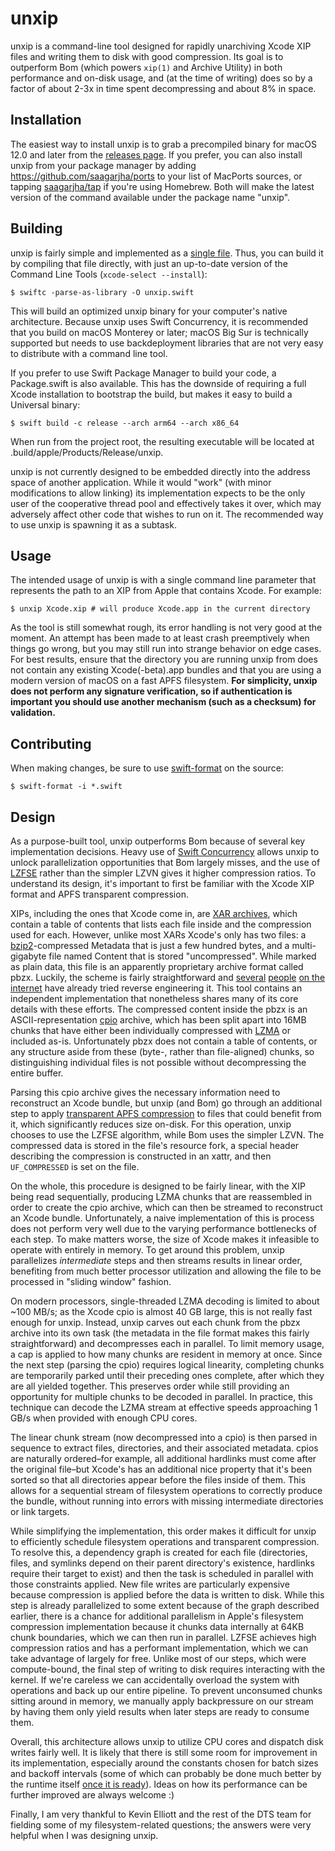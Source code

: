# unxip

unxip is a command-line tool designed for rapidly unarchiving Xcode XIP files and writing them to disk with good compression. Its goal is to outperform Bom (which powers `xip(1)` and Archive Utility) in both performance and on-disk usage, and (at the time of writing) does so by a factor of about 2-3x in time spent decompressing and about 8% in space.

## Installation

The easiest way to install unxip is to grab a precompiled binary for macOS 12.0 and later from the [releases page](https://github.com/saagarjha/unxip/releases/latest). If you prefer, you can also install unxip from your package manager by adding https://github.com/saagarjha/ports to your list of MacPorts sources, or tapping [saagarjha/tap](https://github.com/saagarjha/homebrew-tap) if you're using Homebrew. Both will make the latest version of the command available under the package name "unxip".

## Building

unxip is fairly simple and implemented as a [single file](./unxip.swift). Thus, you can build it by compiling that file directly, with just an up-to-date version of the Command Line Tools (`xcode-select --install`):

```console
$ swiftc -parse-as-library -O unxip.swift
```

This will build an optimized unxip binary for your computer's native architecture. Because unxip uses Swift Concurrency, it is recommended that you build on macOS Monterey or later; macOS Big Sur is technically supported but needs to use backdeployment libraries that are not very easy to distribute with a command line tool.

If you prefer to use Swift Package Manager to build your code, a Package.swift is also available. This has the downside of requiring a full Xcode installation to bootstrap the build, but makes it easy to build a Universal binary:

```console
$ swift build -c release --arch arm64 --arch x86_64
```

When run from the project root, the resulting executable will be located at .build/apple/Products/Release/unxip.

unxip is not currently designed to be embedded directly into the address space of another application. While it would "work" (with minor modifications to allow linking) its implementation expects to be the only user of the cooperative thread pool and effectively takes it over, which may adversely affect other code that wishes to run on it. The recommended way to use unxip is spawning it as a subtask.

## Usage

The intended usage of unxip is with a single command line parameter that represents the path to an XIP from Apple that contains Xcode. For example:

```console
$ unxip Xcode.xip # will produce Xcode.app in the current directory
```

As the tool is still somewhat rough, its error handling is not very good at the moment. An attempt has been made to at least crash preemptively when things go wrong, but you may still run into strange behavior on edge cases. For best results, ensure that the directory you are running unxip from does not contain any existing Xcode(-beta).app bundles and that you are using a modern version of macOS on a fast APFS filesystem. **For simplicity, unxip does not perform any signature verification, so if authentication is important you should use another mechanism (such as a checksum) for validation.**

## Contributing

When making changes, be sure to use [swift-format](https://github.com/apple/swift-format) on the source:

```console
$ swift-format -i *.swift
```

## Design

As a purpose-built tool, unxip outperforms Bom because of several key implementation decisions. Heavy use of [Swift Concurrency](https://docs.swift.org/swift-book/LanguageGuide/Concurrency.html) allows unxip to unlock parallelization opportunities that Bom largely misses, and the use of [LZFSE](https://en.wikipedia.org/wiki/LZFSE) rather than the simpler LZVN gives it higher compression ratios. To understand its design, it's important to first be familiar with the Xcode XIP format and APFS transparent compression.

XIPs, including the ones that Xcode come in, are [XAR archives](https://en.wikipedia.org/wiki/Xar_%28archiver%29), which contain a table of contents that lists each file inside and the compression used for each. However, unlike most XARs Xcode's only has two files: a [bzip2](https://en.wikipedia.org/wiki/Bzip2)-compressed Metadata that is just a few hundred bytes, and a multi-gigabyte file named Content that is stored "uncompressed". While marked as plain data, this file is an apparently proprietary archive format called pbzx. Luckily, the scheme is fairly straightforward and [several](https://gist.github.com/pudquick/ff412bcb29c9c1fa4b8d) [people](https://github.com/nrosenstein-stuff/pbzx) [on the](http://newosxbook.com/src.jl?tree=listings&file=pbzx.c) [internet](https://www.tonymacx86.com/threads/pbzx-stream-parser.135458/) have already tried reverse engineering it. This tool contains an independent implementation that nonetheless shares many of its core details with these efforts. The compressed content inside the pbzx is an ASCII-representation [cpio](https://en.wikipedia.org/wiki/cpio) archive, which has been split apart into 16MB chunks that have either been individually compressed with [LZMA](https://en.wikipedia.org/wiki/Lempel–Ziv–Markov_chain_algorithm) or included as-is. Unfortunately pbzx does not contain a table of contents, or any structure aside from these (byte-, rather than file-aligned) chunks, so distinguishing individual files is not possible without decompressing the entire buffer.

Parsing this cpio archive gives the necessary information need to reconstruct an Xcode bundle, but unxip (and Bom) go through an additional step to apply [transparent APFS compression](https://en.wikipedia.org/wiki/Apple_File_System#Compression) to files that could benefit from it, which significantly reduces size on-disk. For this operation, unxip chooses to use the LZFSE algorithm, while Bom uses the simpler LZVN. The compressed data is stored in the file's resource fork, a special header describing the compression is constructed in an xattr, and then `UF_COMPRESSED` is set on the file.

On the whole, this procedure is designed to be fairly linear, with the XIP being read sequentially, producing LZMA chunks that are reassembled in order to create the cpio archive, which can then be streamed to reconstruct an Xcode bundle. Unfortunately, a naive implementation of this is process does not perform very well due to the varying performance bottlenecks of each step. To make matters worse, the size of Xcode makes it infeasible to operate with entirely in memory. To get around this problem, unxip parallelizes *intermediate* steps and then streams results in linear order, benefiting from much better processor utilization and allowing the file to be processed in "sliding window" fashion.

On modern processors, single-threaded LZMA decoding is limited to about ~100 MB/s; as the Xcode cpio is almost 40 GB large, this is not really fast enough for unxip. Instead, unxip carves out each chunk from the pbzx archive into its own task (the metadata in the file format makes this fairly straightforward) and decompresses each in parallel. To limit memory usage, a cap is applied to how many chunks are resident in memory at once. Since the next step (parsing the cpio) requires logical linearity, completing chunks are temporarily parked until their preceding ones complete, after which they are all yielded together. This preserves order while still providing an opportunity for multiple chunks to be decoded in parallel. In practice, this technique can decode the LZMA stream at effective speeds approaching 1 GB/s when provided with enough CPU cores.

The linear chunk stream (now decompressed into a cpio) is then parsed in sequence to extract files, directories, and their associated metadata. cpios are naturally ordered–for example, all additional hardlinks must come after the original file–but Xcode's has an additional nice property that it's been sorted so that all directories appear before the files inside of them. This allows for a sequential stream of filesystem operations to correctly produce the bundle, without running into errors with missing intermediate directories or link targets.

While simplifying the implementation, this order makes it difficult for unxip to efficiently schedule filesystem operations and transparent compression. To resolve this, a dependency graph is created for each file (directories, files, and symlinks depend on their parent directory's existence, hardlinks require their target to exist) and then the task is scheduled in parallel with those constraints applied. New file writes are particularly expensive because compression is applied before the data is written to disk. While this step is already parallelized to some extent because of the graph described earlier, there is a chance for additional parallelism in Apple's filesystem compression implementation because it chunks data internally at 64KB chunk boundaries, which we can then run in parallel. LZFSE achieves high compression ratios and has a performant implementation, which we can take advantage of largely for free. Unlike most of our steps, which were compute-bound, the final step of writing to disk requires interacting with the kernel. If we're careless we can accidentally overload the system with operations and back up our entire pipeline. To prevent unconsumed chunks sitting around in memory, we manually apply backpressure on our stream by having them only yield results when later steps are ready to consume them.

Overall, this architecture allows unxip to utilize CPU cores and dispatch disk writes fairly well. It is likely that there is still some room for improvement in its implementation, especially around the constants chosen for batch sizes and backoff intervals (some of which can probably be done much better by the runtime itself [once it is ready](https://github.com/apple/swift/pull/41192)). Ideas on how its performance can be further improved are always welcome :)

Finally, I am very thankful to Kevin Elliott and the rest of the DTS team for fielding some of my filesystem-related questions; the answers were very helpful when I was designing unxip.
